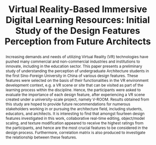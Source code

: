 ---
title: 'Virtual Reality-Based Immersive Digital Learning Resources: Initial Study of the Design Features Perception from Future Architects'
authors: "Mareta, S., Hung-Lo-Sang, L.L.K, Tedjosaputro, M.A., Hadian, G.S., Rivero, R. and Thenara, J.M."
publishedAt: '2021-12-05'
publisher: '2021 IEEE International Conference on Engineering, Technology & Education (TALE)'
description: 'Increasing demands and needs of utilizing Virtual Reality (VR) technologies have pushed many commercial and non-commercial industries and institutions to innovate, including in the education sector. This paper presents a preliminary study of understanding the perception of undergraduate Architecture students in the first Sino-Foreign University in China of various design features. '
tags: "virtual reality, design features, VR for architecture, correlation matrix"
abstract: "Increasing demands and needs of utilizing Virtual Reality (VR) technologies have pushed many commercial and non-commercial industries and institutions to innovate, including in the education sector. This paper presents a preliminary study of understanding the perception of undergraduate Architecture students in the first Sino-Foreign University in China of various design features. These features were selected on the basis of their functionalities in the VR environment development context, e.g. a VR scene or site that can be visited as part of the learning process within the discipline. Hence, the participants were asked to evaluate the importance of each design feature, after experiencing a VR scene created under a university-scale project, namely V-ROOM. Results obtained from this study are hoped to provide future recommendations for numerous stakeholders working in or pursuing the architecture field, including students, educators, and architects. It is interesting to find that amongst fourteen design features investigated in this work, collaborative real-time editing, object/model scaling, and texture modification appeared to receive the highest ratings from the participants, and hence are the most crucial features to be considered in the design process. Furthermore, correlation matrix is also produced to investigate the relationship between these features."
type: "Conference Article"
email: "josephthenara@outlook.com"
doi: "https://doi.org/10.1109/TALE52509.2021.9678682"
---